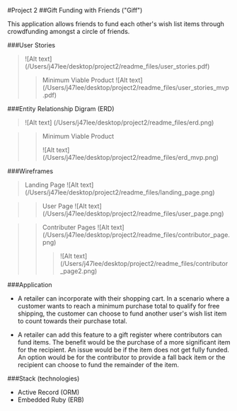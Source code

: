 #Project 2
##Gift Funding with Friends ("Giff")


This application allows friends to fund each other's wish list items through crowdfunding amongst a circle of friends. 

###User Stories
>![Alt text] (/Users/j47lee/desktop/project2/readme_files/user_stories.pdf)
>>Minimum Viable Product
>>![Alt text] (/Users/j47lee/desktop/project2/readme_files/user_stories_mvp.pdf)

###Entity Relationship Digram (ERD)
>![Alt text] (/Users/j47lee/desktop/project2/readme_files/erd.png)

>>Minimum Viable Product
>>
>>![Alt text] (/Users/j47lee/desktop/project2/readme_files/erd_mvp.png)

###Wireframes

>Landing Page
>![Alt text] (/Users/j47lee/desktop/project2/readme_files/landing_page.png)

>>User Page
>>![Alt text] (/Users/j47lee/desktop/project2/readme_files/user_page.png)

>>Contributer Pages
>>![Alt text] (/Users/j47lee/desktop/project2/readme_files/contributor_page.png)
>>>![Alt text] (/Users/j47lee/desktop/project2/readme_files/contributor_page2.png)

###Application
- A retailer can incorporate with their shopping cart. In a scenario where a customer wants to reach a minimum purchase total to qualify for free shipping, the customer can choose to fund another user's wish list item to count towards their purchase total.

- A retailer can add this feature to a gift register where contributors can fund items. The benefit would be the purchase of a more significant item for the recipient. An issue would be if the item does not get fully funded. An option would be for the contributor to provide a fall back item or the recipient can choose to fund the remainder of the item.

###Stack (technologies)
- Active Record (ORM)
- Embedded Ruby (ERB)